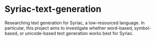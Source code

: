 # Syriac-text-generation
Researching text generation for Syriac, a low-resourced language. In particular, this project aims to investigate whether word-based, symbol-based, or unicode-based text generation works best for Syriac.
